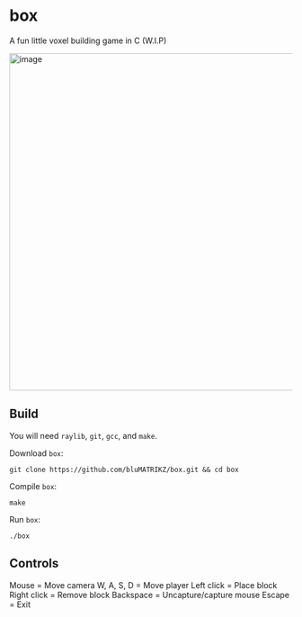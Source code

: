 # box
A fun little voxel building game in C (W.I.P)

<img width="800" height="600" alt="image" src="https://github.com/user-attachments/assets/5a59abbe-48b2-4eff-ba9b-473d33eaa7c3" />

## Build
You will need `raylib`, `git`, `gcc`, and `make`.

Download `box`:
```
git clone https://github.com/bluMATRIKZ/box.git && cd box
```

Compile `box`:
```
make
```

Run `box`:
```
./box
```

## Controls
Mouse = Move camera
W, A, S, D = Move player
Left click = Place block
Right click = Remove block
Backspace = Uncapture/capture mouse
Escape = Exit
